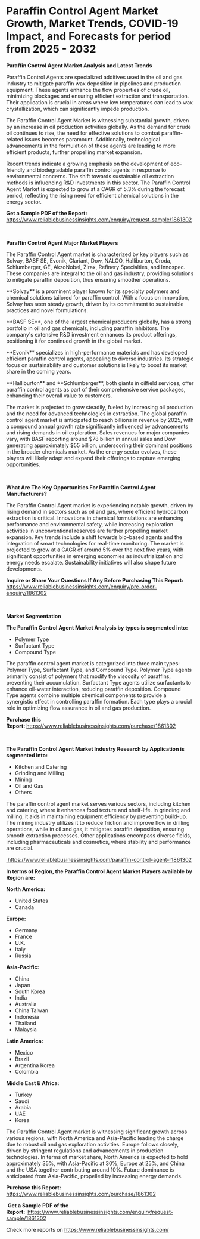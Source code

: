<p><h1>Paraffin Control Agent Market Growth, Market Trends, COVID-19 Impact, and Forecasts for period from 2025 - 2032</h1></p><p><strong>Paraffin Control Agent Market Analysis and Latest Trends</strong></p>
<p><p>Paraffin Control Agents are specialized additives used in the oil and gas industry to mitigate paraffin wax deposition in pipelines and production equipment. These agents enhance the flow properties of crude oil, minimizing blockages and ensuring efficient extraction and transportation. Their application is crucial in areas where low temperatures can lead to wax crystallization, which can significantly impede production.</p><p>The Paraffin Control Agent Market is witnessing substantial growth, driven by an increase in oil production activities globally. As the demand for crude oil continues to rise, the need for effective solutions to combat paraffin-related issues becomes paramount. Additionally, technological advancements in the formulation of these agents are leading to more efficient products, further propelling market expansion.</p><p>Recent trends indicate a growing emphasis on the development of eco-friendly and biodegradable paraffin control agents in response to environmental concerns. The shift towards sustainable oil extraction methods is influencing R&D investments in this sector. The Paraffin Control Agent Market is expected to grow at a CAGR of 5.3% during the forecast period, reflecting the rising need for efficient chemical solutions in the energy sector.</p></p>
<p><strong>Get a Sample PDF of the Report:&nbsp;</strong> <a href="https://www.reliablebusinessinsights.com/enquiry/request-sample/1861302?utm_campaign=39&utm_medium=2&utm_source=Github&utm_content=ia&utm_term=04022025&utm_id=paraffin-control-agent">https://www.reliablebusinessinsights.com/enquiry/request-sample/1861302</a></p>
<p>&nbsp;</p>
<p><strong>Paraffin Control Agent Major Market Players</strong></p>
<p><p>The Paraffin Control Agent market is characterized by key players such as Solvay, BASF SE, Evonik, Clariant, Dow, NALCO, Halliburton, Croda, Schlumberger, GE, AkzoNobel, Zirax, Refinery Specialties, and Innospec. These companies are integral to the oil and gas industry, providing solutions to mitigate paraffin deposition, thus ensuring smoother operations.</p><p>**Solvay** is a prominent player known for its specialty polymers and chemical solutions tailored for paraffin control. With a focus on innovation, Solvay has seen steady growth, driven by its commitment to sustainable practices and novel formulations.</p><p>**BASF SE**, one of the largest chemical producers globally, has a strong portfolio in oil and gas chemicals, including paraffin inhibitors. The company's extensive R&D investment enhances its product offerings, positioning it for continued growth in the global market.</p><p>**Evonik** specializes in high-performance materials and has developed efficient paraffin control agents, appealing to diverse industries. Its strategic focus on sustainability and customer solutions is likely to boost its market share in the coming years.</p><p>**Halliburton** and **Schlumberger**, both giants in oilfield services, offer paraffin control agents as part of their comprehensive service packages, enhancing their overall value to customers.</p><p>The market is projected to grow steadily, fueled by increasing oil production and the need for advanced technologies in extraction. The global paraffin control agent market is anticipated to reach billions in revenue by 2025, with a compound annual growth rate significantly influenced by advancements and rising demands in oil exploration. Sales revenues for major companies vary, with BASF reporting around $78 billion in annual sales and Dow generating approximately $55 billion, underscoring their dominant positions in the broader chemicals market. As the energy sector evolves, these players will likely adapt and expand their offerings to capture emerging opportunities.</p></p>
<p>&nbsp;</p>
<p><strong>What Are The Key Opportunities For Paraffin Control Agent Manufacturers?</strong></p>
<p><p>The Paraffin Control Agent market is experiencing notable growth, driven by rising demand in sectors such as oil and gas, where efficient hydrocarbon extraction is critical. Innovations in chemical formulations are enhancing performance and environmental safety, while increasing exploration activities in unconventional reserves are further propelling market expansion. Key trends include a shift towards bio-based agents and the integration of smart technologies for real-time monitoring. The market is projected to grow at a CAGR of around 5% over the next five years, with significant opportunities in emerging economies as industrialization and energy needs escalate. Sustainability initiatives will also shape future developments.</p></p>
<p><strong>Inquire or Share Your Questions If Any Before Purchasing This Report:</strong> <a href="https://www.reliablebusinessinsights.com/enquiry/pre-order-enquiry/1861302?utm_campaign=39&utm_medium=2&utm_source=Github&utm_content=ia&utm_term=04022025&utm_id=paraffin-control-agent">https://www.reliablebusinessinsights.com/enquiry/pre-order-enquiry/1861302</a></p>
<p>&nbsp;</p>
<p><strong>Market Segmentation</strong></p>
<p><strong>The Paraffin Control Agent Market Analysis by types is segmented into:</strong></p>
<p><ul><li>Polymer Type</li><li>Surfactant Type</li><li>Compound Type</li></ul></p>
<p><p>The paraffin control agent market is categorized into three main types: Polymer Type, Surfactant Type, and Compound Type. Polymer Type agents primarily consist of polymers that modify the viscosity of paraffins, preventing their accumulation. Surfactant Type agents utilize surfactants to enhance oil-water interaction, reducing paraffin deposition. Compound Type agents combine multiple chemical components to provide a synergistic effect in controlling paraffin formation. Each type plays a crucial role in optimizing flow assurance in oil and gas production.</p></p>
<p><strong>Purchase this Report:&nbsp;</strong><a href="https://www.reliablebusinessinsights.com/purchase/1861302?utm_campaign=39&utm_medium=2&utm_source=Github&utm_content=ia&utm_term=04022025&utm_id=paraffin-control-agent">https://www.reliablebusinessinsights.com/purchase/1861302</a></p>
<p>&nbsp;</p>
<p><strong>The Paraffin Control Agent Market Industry Research by Application is segmented into:</strong></p>
<p><ul><li>Kitchen and Catering</li><li>Grinding and Milling</li><li>Mining</li><li>Oil and Gas</li><li>Others</li></ul></p>
<p><p>The paraffin control agent market serves various sectors, including kitchen and catering, where it enhances food texture and shelf-life. In grinding and milling, it aids in maintaining equipment efficiency by preventing build-up. The mining industry utilizes it to reduce friction and improve flow in drilling operations, while in oil and gas, it mitigates paraffin deposition, ensuring smooth extraction processes. Other applications encompass diverse fields, including pharmaceuticals and cosmetics, where stability and performance are crucial.</p></p>
<p><a href="https://www.reliablebusinessinsights.com/paraffin-control-agent-r1861302?utm_campaign=39&utm_medium=2&utm_source=Github&utm_content=ia&utm_term=04022025&utm_id=paraffin-control-agent">&nbsp;https://www.reliablebusinessinsights.com/paraffin-control-agent-r1861302</a></p>
<p><strong>In terms of Region, the Paraffin Control Agent Market Players available by Region are:</strong></p>
<p>
    <p> <strong> North America: </strong>
        <ul>
            <li>United States</li>
            <li>Canada</li>
        </ul>
        </p> 
    <p> <strong> Europe: </strong>
        <ul>
            <li>Germany</li>
            <li>France</li>
            <li>U.K.</li>
            <li>Italy</li>
            <li>Russia</li>
        </ul>
        </p> 
    <p> <strong> Asia-Pacific: </strong>
        <ul>
            <li>China</li>
            <li>Japan</li>
            <li>South Korea</li>
            <li>India</li>
            <li>Australia</li>
            <li>China Taiwan</li>
            <li>Indonesia</li>
            <li>Thailand</li>
            <li>Malaysia</li>
        </ul>
        </p> 
    <p> <strong> Latin America: </strong>
        <ul>
            <li>Mexico</li>
            <li>Brazil</li>
            <li>Argentina Korea</li>
            <li>Colombia</li>
        </ul>
        </p> 
    <p> <strong> Middle East & Africa: </strong>
        <ul>
            <li>Turkey</li>
            <li>Saudi</li>
            <li>Arabia</li>
            <li>UAE</li>
            <li>Korea</li>
        </ul>
    </p>
    </p>
<p><p>The Paraffin Control Agent market is witnessing significant growth across various regions, with North America and Asia-Pacific leading the charge due to robust oil and gas exploration activities. Europe follows closely, driven by stringent regulations and advancements in production technologies. In terms of market share, North America is expected to hold approximately 35%, with Asia-Pacific at 30%, Europe at 25%, and China and the USA together contributing around 10%. Future dominance is anticipated from Asia-Pacific, propelled by increasing energy demands.</p></p>
<p><strong>Purchase this Report: </strong><a href="https://www.reliablebusinessinsights.com/purchase/1861302?utm_campaign=39&utm_medium=2&utm_source=Github&utm_content=ia&utm_term=04022025&utm_id=paraffin-control-agent">https://www.reliablebusinessinsights.com/purchase/1861302</a></p>
<p>&nbsp;<strong>Get a Sample PDF of the Report:&nbsp;&nbsp;</strong><a href="https://www.reliablebusinessinsights.com/enquiry/request-sample/1861302?utm_campaign=39&utm_medium=2&utm_source=Github&utm_content=ia&utm_term=04022025&utm_id=paraffin-control-agent">https://www.reliablebusinessinsights.com/enquiry/request-sample/1861302</a></p>
<p><strong></strong></p>
<p>Check more reports on <a href="https://www.reliablebusinessinsights.com/?utm_campaign=39&utm_medium=2&utm_source=Github&utm_content=ia&utm_term=04022025&utm_id=paraffin-control-agent">https://www.reliablebusinessinsights.com/</a></p>